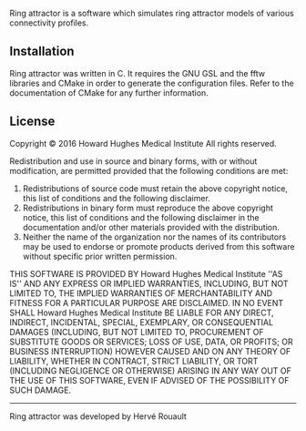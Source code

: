 Ring attractor is a software which simulates ring attractor models of various
connectivity profiles.

Installation
------------

Ring attractor was written in C. It requires the GNU GSL and the fftw libraries
and CMake in order to generate the configuration files. Refer to the
documentation of CMake for any further information.


License
-------
Copyright © 2016 Howard Hughes Medical Institute
All rights reserved.

Redistribution and use in source and binary forms, with or without
modification, are permitted provided that the following conditions are met:
1. Redistributions of source code must retain the above copyright
notice, this list of conditions and the following disclaimer.
2. Redistributions in binary form must reproduce the above copyright
notice, this list of conditions and the following disclaimer in the
documentation and/or other materials provided with the distribution.
3. Neither the name of the organization nor the
names of its contributors may be used to endorse or promote products
derived from this software without specific prior written permission.

THIS SOFTWARE IS PROVIDED BY Howard Hughes Medical Institute ''AS IS'' AND
ANY EXPRESS OR IMPLIED WARRANTIES, INCLUDING, BUT NOT LIMITED TO, THE IMPLIED
WARRANTIES OF MERCHANTABILITY AND FITNESS FOR A PARTICULAR PURPOSE ARE
DISCLAIMED. IN NO EVENT SHALL Howard Hughes Medical Institute BE LIABLE FOR
ANY DIRECT, INDIRECT, INCIDENTAL, SPECIAL, EXEMPLARY, OR CONSEQUENTIAL
DAMAGES (INCLUDING, BUT NOT LIMITED TO, PROCUREMENT OF SUBSTITUTE GOODS OR
SERVICES; LOSS OF USE, DATA, OR PROFITS; OR BUSINESS INTERRUPTION) HOWEVER
CAUSED AND ON ANY THEORY OF LIABILITY, WHETHER IN CONTRACT, STRICT LIABILITY,
OR TORT (INCLUDING NEGLIGENCE OR OTHERWISE) ARISING IN ANY WAY OUT OF THE USE
OF THIS SOFTWARE, EVEN IF ADVISED OF THE POSSIBILITY OF SUCH DAMAGE.


-------------------------------------------------------------------------------

Ring attractor was developed by Hervé Rouault
